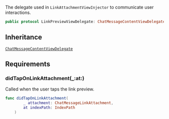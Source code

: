 
The delegate used in `LinkAttachmentViewInjector` to communicate user interactions.

``` swift
public protocol LinkPreviewViewDelegate: ChatMessageContentViewDelegate 
```

## Inheritance

[`ChatMessageContentViewDelegate`](/ChatMessageContentViewDelegate)

## Requirements

### didTapOnLinkAttachment(\_:​at:​)

Called when the user taps the link preview.

``` swift
func didTapOnLinkAttachment(
        _ attachment: ChatMessageLinkAttachment,
        at indexPath: IndexPath
    )
```
